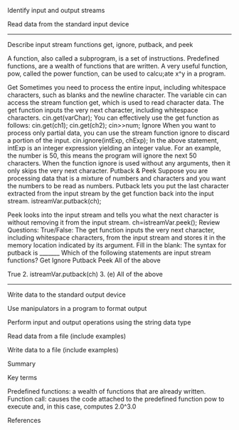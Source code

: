 Identify input and output streams

Read data from the standard input device

________________________________________________________________________________________________________________________________
Describe input stream functions get, ignore, putback, and peek

A function, also called a subprogram, is a set of instructions. Predefined functions, are a wealth of functions that are written. A very useful function, pow, called the power function, can be used to calcu;ate x^y in a program. 


Get
Sometimes you need to process the entire input, including whitespace characters, such as blanks and the newline character. The variable cin can access the stream function get, which is used to read character data. The get function inputs the very next character, including whitespace characters. 
cin.get(varChar);
	You can effectively use the get function as follows:
cin.get(ch1);
cin.get(ch2);
cin>>num;
Ignore
When you want to process only partial data, you can use the stream function ignore to discard a portion of the input.
cin.ignore(intExp, chExp);
In the above statement, intExp is an integer expression yielding an integer value. For an example, the number is 50, this means the program will ignore the next 50 characters. When the function ignore is used without any arguments, then it only skips the very next character. 
Putback & Peek
Suppose you are processing data that is a mixture of numbers and characters and you want the numbers to be read as numbers. Putback lets you put the last character extracted from the input stream by the get function back into the input stream. 
istreamVar.putback(ch);


Peek looks into the input stream and tells you what the next character is without removing it from the input stream. 
ch=istreamVar.peek();
Review Questions:
True/False: The get function inputs the very next character, including whitespace characters, from the input stream and stores it in the memory location indicated by its argument. 
  Fill in the blank: The syntax for putback is _______
 Which of the following statements are input stream functions?
Get
Ignore
Putback 
Peek
All of the above 
  
True  2. istreamVar.putback(ch)  3. (e) All of the above 


________________________________________________________________________________________________________________________________
Write data to the standard output device

Use manipulators in a program to format output

Perform input and output operations using the string data type

Read data from a file (include examples)

Write data to a file (include examples)

Summary

Key terms

Predefined functions: a wealth of functions that are already written. 
Function call: causes the code attached to the predefined function pow to execute and, in this case, computes 2.0^3.0


References 


